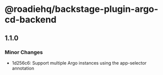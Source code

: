 # @roadiehq/backstage-plugin-argo-cd-backend

## 1.1.0
### Minor Changes

- 1d256c6: Support multiple Argo instances using the app-selector annotation
